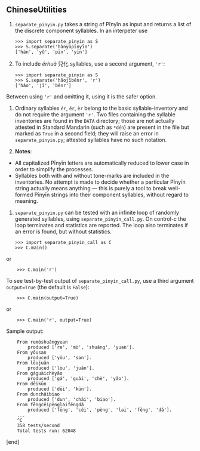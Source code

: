 ## ChineseUtilities

 1. `separate_pinyin.py` takes a string of Pīnyīn as input and returns a list of the discrete component syllables. In an interpeter use

        >>> import separate_pinyin as S
        >>> S.separate('hànyǔpīnyīn')
        ['hàn', 'yǔ', 'pīn', 'yīn']

 1. To include *érhuà* 兒化 syllables, use a second argument, `'r'`:
 
        >>> import separate_pinyin as S
        >>> S.separate('hǎojǐběnr', 'r')
        ['hǎo', 'jǐ', 'běnr']

   Between using `'r'` and omitting it, using it is the safer option.

 1. Ordinary syllables `ér`, `ěr`, `èr` belong to the basic syllable-inventory and do not require the argument `'r'`. Two files containing the syllable inventories are found in the `DATA` directory; those are not actually attested in Standard Mandarin (such as `*dén`) are present in the file but marked as `True` in a second field; they will raise an error in `separate_pinyin.py`; attested syllables have no such notation.
 
 1. **Notes**: 
  * All capitalized Pīnyīn letters are automatically reduced to lower case in order to simplify the processes.
  * Syllables both with and without tone-marks are included in the inventories. No attempt is made to decide whether a particular Pīnyīn string actually means anything — this is purely a tool to break well-formed Pīnyīn strings into their component syllables, without regard to meaning.

 1. `separate_pinyin.py` can be tested with an infinite loop of randomly generated syllables, using `separate_pinyin_call.py`. On control-c the loop terminates and statistics are reported. The loop also terminates if an error is found, but without statistics.

        >>> import separate_pinyin_call as C
        >>> C.main()

 or
        
        >>> C.main('r')
 
 To see test-by-test output of `separate_pinyin_call.py`, use a third argument `output=True` (the default is `False`):
 
        >>> C.main(output=True)

 or
        
        >>> C.main('r', output=True)
 
 Sample output:
 
        From remòshuǎngyuan
            produced ['re', 'mò', 'shuǎng', 'yuan'].
        From yǒusan
            produced ['yǒu', 'san'].
        From lōujuǎn
            produced ['lōu', 'juǎn'].
        From gáguàichèyǎo
            produced ['gá', 'guài', 'chè', 'yǎo'].
        From dēikūn
            produced ['dēi', 'kūn'].
        From dunchāibiao
            produced ['dun', 'chāi', 'biao'].
        From fēngcěipènglaifěngdǎ
            produced ['fēng', 'cěi', 'pèng', 'lai', 'fěng', 'dǎ'].
        ...
        ^C
        358 tests/second
        Total tests run: 62048


[end]
